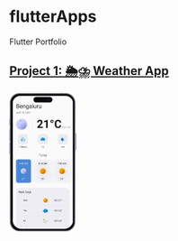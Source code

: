 # flutterApps
Flutter Portfolio

## [Project 1: 🌦⛈ Weather App](https://github.com/itsmohsin/weather_app)
<img src="weatherAppiPhone.png"  width=23.6% height=27.8%>
